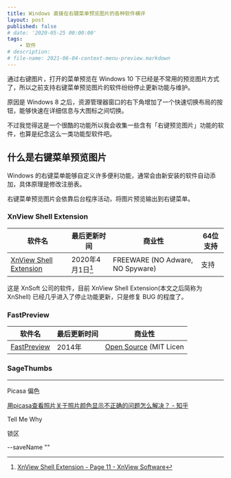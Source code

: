 ```yaml
---
title: Windows 直接在右键菜单预览图片的各种软件横评
layout: post
published: false
# date: '2020-05-25 00:00:00'
tags:
    - 软件
# description: 
# file-name: 2021-06-04-context-menu-preview.markdown
---
```


通过右键图片，打开的菜单预览在 Windows 10 下已经是不常用的预览图片方式了，所以之前支持右键菜单预览图片的软件纷纷停止更新功能与维护。

原因是 Windows 8 之后，资源管理器窗口的右下角增加了一个快速切换布局的按钮，能够快速在详细信息与大图标之间切换。

不过我觉得这是一个很酷的功能所以我会收集一些含有「右键预览图片」功能的软件，也算是纪念这么一类功能型软件吧。

<!-- more -->

## 什么是右键菜单预览图片

Windows 的右键菜单能够自定义许多便利功能，通常会由新安装的软件自动添加，具体原理是修改注册表。

右键菜单预览图片会依靠后台程序活动，将图片预览输出到右键菜单。

### XnView Shell Extension

| 软件名                            | 最后更新时间              | 商业性                           | 64位支持 |
| --------------------------------- | ------------------------- | -------------------------------- | -------- |
| [XnView Shell Extension][XnShell] | 2020年4月1日[^XnShell_lu] | FREEWARE (NO Adware, NO Spyware) | 支持     |

[XnShell]: https://www.xnview.com/en/xnshell/

[^XnShell_lu]: [XnView Shell Extension - Page 11 - XnView Software](https://web.archive.org/web/20210603090215/https://newsgroup.xnview.com/viewtopic.php?f=113&t=19027&start=150)

这是 XnSoft 公司的软件，目前 XnView Shell Extension(本文之后简称为 XnShell) 已经几乎进入了停止功能更新，只是修复 BUG 的程度了。

### FastPreview

| 软件名              | 最后更新时间 | 商业性                          |
| ------------------- | ------------ | ------------------------------- |
| [FastPreview][swfp] | 2014年       | [Open Source][swfpr] (MIT Licen |

[swfp]: https://tn123.org/fastpreview/

[swfpr]: https://github.com/nmaier/fastpreview

### SageThumbs

----------------------------------------------------------------------------------

Picasa 偏色

[用picasa查看照片关于照片颜色显示不正确的问题怎么解决？ - 知乎](https://web.archive.org/web/20210603083638/https://www.zhihu.com/question/20935960)

Tell Me Why

锁区

--saveName ""
